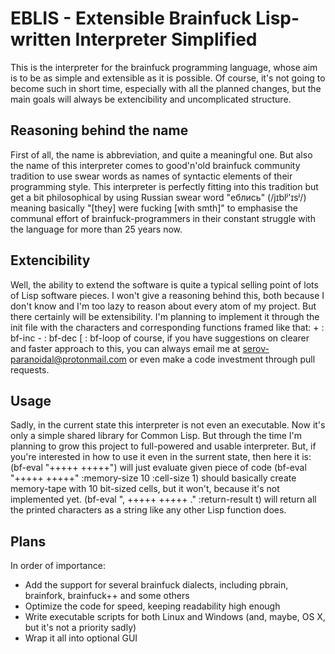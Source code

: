 # EBLIS - Extensible Brainfuck Lisp-written Interpreter Simplified
This is the interpreter for the brainfuck programming language, whose aim is to be as simple and extensible as it is possible. Of course, it's not going to become such in short time, especially with all the planned changes, but the main goals will always be extencibility and uncomplicated structure.

## Reasoning behind the name
First of all, the name is abbreviation, and quite a meaningful one. But also the name of this interpreter comes to good'n'old brainfuck community tradition to use swear words as names of syntactic elements of their programming style. This interpreter is perfectly fitting into this tradition but get a bit philosophical by using Russian swear word "еблись" (/jɪblʲ'ɪsʲ/) meaning basically "[they] were fucking [with smth]" to emphasise the communal effort of brainfuck-programmers in their constant struggle with the language for more than 25 years now.

## Extencibility
Well, the ability to extend the software is quite a typical selling point of lots of Lisp software pieces. I won't give a reasoning behind this, both because I don't know and I'm too lazy to reason about every atom of my project.
But there certainly will be extensibility. I'm planning to implement it through the init file with the characters and corresponding functions framed like that:
    + : bf-inc
    - : bf-dec
    [ : bf-loop
of course, if you have suggestions on clearer and faster approach to this, you can always email me at serov-paranoidal@protonmail.com or even make a code investment through pull requests.

## Usage
Sadly, in the current state this interpreter is not even an executable. Now it's only a simple shared library for Common Lisp. But through the time I'm planning to grow this project to full-powered and usable interpreter. But, if you're interested in how to use it even in the surrent state, then here it is:
       (bf-eval "+++++ +++++")
will just evaluate given piece of code
     (bf-eval "+++++ +++++" :memory-size 10 :cell-size 1)
should basically create memory-tape with 10 bit-sized cells, but it won't, because it's not implemented yet.
       (bf-eval ", +++++ +++++ ." :return-result t)
will return all the printed characters as a string like any other Lisp function does.

## Plans
In order of importance:
- Add the support for several brainfuck dialects, including pbrain, brainfork, brainfuck++ and some others
- Optimize the code for speed, keeping readability high enough
- Write executable scripts for both Linux and Windows (and, maybe, OS X, but it's not a priority sadly)
- Wrap it all into optional GUI